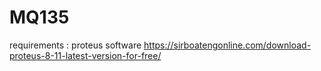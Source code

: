 # MQ135
requirements : proteus software
https://sirboatengonline.com/download-proteus-8-11-latest-version-for-free/

